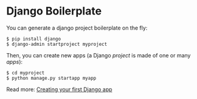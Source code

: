 # Django Boilerplate

You can generate a django project boilerplate on the fly:

```shell
$ pip install django
$ django-admin startproject myproject
```

Then, you can create new apps (a Django _project_ is made of one or many _apps_):

```shell
$ cd myproject
$ python manage.py startapp myapp
```

Read more: [Creating your first Django app](https://docs.djangoproject.com/en/2.1/intro/tutorial01/#creating-a-project)
